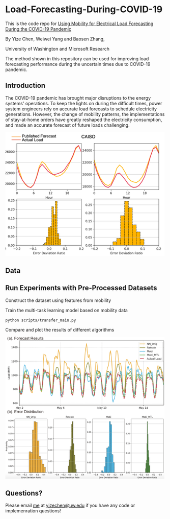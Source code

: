 # Load-Forecasting-During-COVID-19
This is the code repo for [Using Mobility for Electrical Load Forecasting During the COVID-19 Pandemic](https://arxiv.org/abs/1707.09676)

By Yize Chen, Weiwei Yang and Baosen Zhang, 

University of Washington and Microsoft Research

The method shown in this repository can be used for improving load forecasting performance during the uncertain times due to COVID-19 pandemic.

## Introduction
The COVID-19 pandemic has brought major disruptions to the energy systems' operations. To keep the lights on during the difficult times, power system engineers rely on accurate load forecasts to schedule electricity generations. However, the change of mobility patterns, the implementations of stay-at-home orders have greatly reshaped the electricity consumption, and made an accurate forecast of future loads challenging.

<img src="./images/forecast_error_2.png" width="500">


## Data


## Run Experiments with Pre-Processed Datasets
Construct the dataset using features from mobility


Train the multi-task learning model based on mobility data
```
python scripts/transfer_main.py
```

Compare and plot the results of different algorithms

<img src="./images/Forecast_result.png" width="500">


## Questions?

Please email [me](http://blogs.uw.edu/yizechen/) at yizechen@uw.edu if you have any code or implemenration questions!
